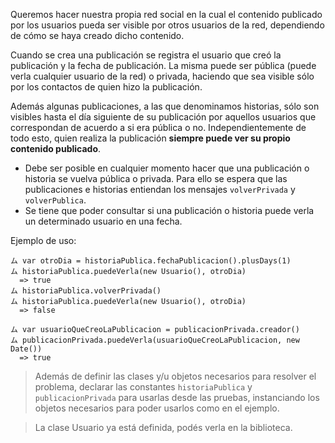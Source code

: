 Queremos hacer nuestra propia red social en la cual el contenido publicado por los usuarios pueda ser visible por otros usuarios de la red, dependiendo de cómo se haya creado dicho contenido.

Cuando se crea una publicación se registra el usuario que creó la publicación y la fecha de publicación. La misma puede ser pública (puede verla cualquier usuario de la red) o privada, haciendo que sea visible sólo por los contactos de quien hizo la publicación.

Además algunas publicaciones, a las que denominamos historias, sólo son visibles hasta el día siguiente de su publicación por aquellos usuarios que correspondan de acuerdo a si era pública o no. Independientemente de todo esto, quien realiza la publicación **siempre puede ver su propio contenido publicado**.

- Debe ser posible en cualquier momento hacer que una publicación o historia se vuelva pública o privada. Para ello se espera que las publicaciones e historias entiendan los mensajes `volverPrivada` y `volverPublica`.
- Se tiene que poder consultar si una publicación o historia puede verla un determinado usuario en una fecha.

Ejemplo de uso:

```Wollok
ム var otroDia = historiaPublica.fechaPublicacion().plusDays(1)
ム historiaPublica.puedeVerla(new Usuario(), otroDia)
  => true
ム historiaPublica.volverPrivada()
ム historiaPublica.puedeVerla(new Usuario(), otroDia)
  => false

ム var usuarioQueCreoLaPublicacion = publicacionPrivada.creador()
ム publicacionPrivada.puedeVerla(usuarioQueCreoLaPublicacion, new Date())
  => true
```

> Además de definir las clases y/u objetos necesarios para resolver el problema, declarar las constantes  `historiaPublica` y `publicacionPrivada` para usarlas desde las pruebas, instanciando los objetos necesarios para poder usarlos como en el ejemplo.

> La clase Usuario ya está definida, podés verla en la biblioteca.
